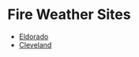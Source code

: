# Fire Weather Sites
- [Eldorado](https://r5fire.github.io/r5fireweather/EldoradoNF)
- [Cleveland](https://r5fire.github.io/r5fireweather/ClevelandNF)
